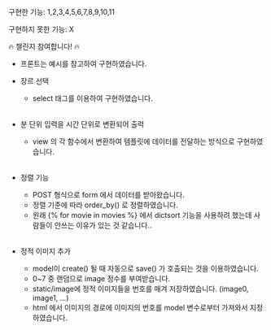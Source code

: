 구현한 기능: 1,2,3,4,5,6,7,8,9,10,11

구현하지 못한 기능: X

🔥 챌린지 참여합니다! 🔥

- 프론트는 예시를 참고하여 구현하였습니다.

- 장르 선택
  - select 태그를 이용하여 구현하였습니다.  
    <br/>
- 분 단위 입력을 시간 단위로 변환되어 출력
  - view 의 각 함수에서 변환하여 템플릿에 데이터를 전달하는 방식으로 구현하였습니다.  
    <br/>
- 정렬 기능
  - POST 형식으로 form 에서 데이터를 받아왔습니다.
  - 정렬 기준에 따라 order_by() 로 정렬하였습니다.
  - 원래 {% for movie in movies %} 에서 dictsort 기능을 사용하려 했는데 사람들이 안쓰는 이유가 있는 것 같습니다..  
    <br/>
- 정적 이미지 추가
  - model이 create() 될 때 자동으로 save() 가 호출되는 것을 이용하였습니다.
  - 0~7 중 랜덤으로 image 정수를 부여받습니다.
  - static/image에 정적 이미지들을 번호를 매겨 저장하였습니다. (image0, image1, ...)
  - html 에서 이미지의 경로에 이미지의 번호를 model 변수로부터 가져와서 지정하였습니다.
